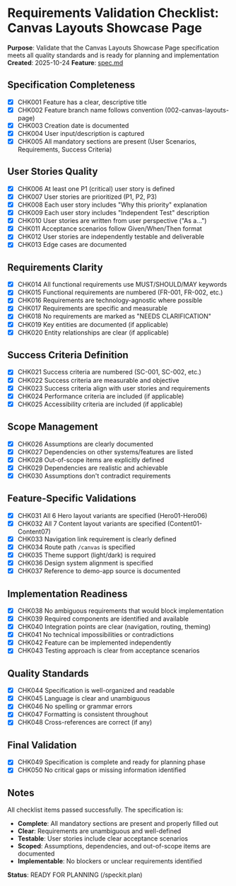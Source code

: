 # Requirements Validation Checklist: Canvas Layouts Showcase Page

**Purpose**: Validate that the Canvas Layouts Showcase Page specification meets all quality standards and is ready for planning and implementation
**Created**: 2025-10-24
**Feature**: [spec.md](../spec.md)

## Specification Completeness

- [x] CHK001 Feature has a clear, descriptive title
- [x] CHK002 Feature branch name follows convention (002-canvas-layouts-page)
- [x] CHK003 Creation date is documented
- [x] CHK004 User input/description is captured
- [x] CHK005 All mandatory sections are present (User Scenarios, Requirements, Success Criteria)

## User Stories Quality

- [x] CHK006 At least one P1 (critical) user story is defined
- [x] CHK007 User stories are prioritized (P1, P2, P3)
- [x] CHK008 Each user story includes "Why this priority" explanation
- [x] CHK009 Each user story includes "Independent Test" description
- [x] CHK010 User stories are written from user perspective ("As a...")
- [x] CHK011 Acceptance scenarios follow Given/When/Then format
- [x] CHK012 User stories are independently testable and deliverable
- [x] CHK013 Edge cases are documented

## Requirements Clarity

- [x] CHK014 All functional requirements use MUST/SHOULD/MAY keywords
- [x] CHK015 Functional requirements are numbered (FR-001, FR-002, etc.)
- [x] CHK016 Requirements are technology-agnostic where possible
- [x] CHK017 Requirements are specific and measurable
- [x] CHK018 No requirements are marked as "NEEDS CLARIFICATION"
- [x] CHK019 Key entities are documented (if applicable)
- [x] CHK020 Entity relationships are clear (if applicable)

## Success Criteria Definition

- [x] CHK021 Success criteria are numbered (SC-001, SC-002, etc.)
- [x] CHK022 Success criteria are measurable and objective
- [x] CHK023 Success criteria align with user stories and requirements
- [x] CHK024 Performance criteria are included (if applicable)
- [x] CHK025 Accessibility criteria are included (if applicable)

## Scope Management

- [x] CHK026 Assumptions are clearly documented
- [x] CHK027 Dependencies on other systems/features are listed
- [x] CHK028 Out-of-scope items are explicitly defined
- [x] CHK029 Dependencies are realistic and achievable
- [x] CHK030 Assumptions don't contradict requirements

## Feature-Specific Validations

- [x] CHK031 All 6 Hero layout variants are specified (Hero01-Hero06)
- [x] CHK032 All 7 Content layout variants are specified (Content01-Content07)
- [x] CHK033 Navigation link requirement is clearly defined
- [x] CHK034 Route path `/canvas` is specified
- [x] CHK035 Theme support (light/dark) is required
- [x] CHK036 Design system alignment is specified
- [x] CHK037 Reference to demo-app source is documented

## Implementation Readiness

- [x] CHK038 No ambiguous requirements that would block implementation
- [x] CHK039 Required components are identified and available
- [x] CHK040 Integration points are clear (navigation, routing, theming)
- [x] CHK041 No technical impossibilities or contradictions
- [x] CHK042 Feature can be implemented independently
- [x] CHK043 Testing approach is clear from acceptance scenarios

## Quality Standards

- [x] CHK044 Specification is well-organized and readable
- [x] CHK045 Language is clear and unambiguous
- [x] CHK046 No spelling or grammar errors
- [x] CHK047 Formatting is consistent throughout
- [x] CHK048 Cross-references are correct (if any)

## Final Validation

- [x] CHK049 Specification is complete and ready for planning phase
- [x] CHK050 No critical gaps or missing information identified

## Notes

All checklist items passed successfully. The specification is:
- **Complete**: All mandatory sections are present and properly filled out
- **Clear**: Requirements are unambiguous and well-defined
- **Testable**: User stories include clear acceptance scenarios
- **Scoped**: Assumptions, dependencies, and out-of-scope items are documented
- **Implementable**: No blockers or unclear requirements identified

**Status**: READY FOR PLANNING (/speckit.plan)
